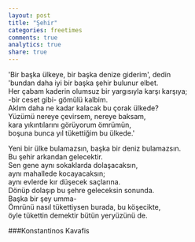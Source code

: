 ```yaml
---
layout: post
title: "Şehir"
categories: freetimes
comments: true
analytics: true
share: true
---
```


'Bir başka ülkeye, bir başka denize giderim', dedin  
'bundan daha iyi bir başka şehir bulunur elbet.  
Her çabam kaderin olumsuz bir yargısıyla karşı karşıya;  
-bir ceset gibi- gömülü kalbim.  
Aklım daha ne kadar kalacak bu çorak ülkede?  
Yüzümü nereye çevirsem, nereye baksam,  
kara yıkıntılarını görüyorum ömrümün,  
boşuna bunca yıl tükettiğim bu ülkede.'  
  
Yeni bir ülke bulamazsın, başka bir deniz bulamazsın.  
Bu şehir arkandan gelecektir.  
Sen gene aynı sokaklarda dolaşacaksın,  
aynı mahallede kocayacaksın;  
aynı evlerde kır düşecek saçlarına.  
Dönüp dolaşıp bu şehre geleceksin sonunda.  
Başka bir şey umma-  
Ömrünü nasıl tükettiysen burada, bu köşecikte,  
öyle tükettin demektir bütün yeryüzünü de.  

###Konstantinos Kavafis
